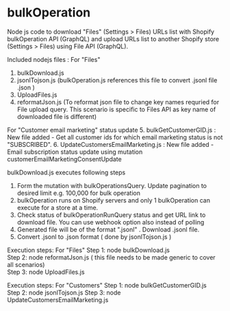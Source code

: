 # bulkOperation

Node js code to download "Files" (Settings > Files) URLs list with Shopify bulkOperation API (GraphQL) and upload URLs list to another Shopify store (Settings > Files) using File API (GraphQL).

Included nodejs files :
For "Files" 
1. bulkDownload.js
2. jsonlTojson.js (bulkOperation.js references this file to convert .jsonl file .json )
3. UploadFiles.js
4. reformatJson.js (To reformat json file to change key names requried for File upload query. This scenario is specific to Files API as key name of downloaded file is different)

For "Customer email marketing" status update
5. bulkGetCustomerGID.js : New file added - Get all customer ids for which email marketing status is not "SUBSCRIBED".
6. UpdateCustomersEmailMarketing.js : New file added - Email subscription status update using mutation customerEmailMarketingConsentUpdate

bulkDownload.js executes following steps
1. Form the mutation with bulkOperationsQuery. Update pagination to desired limit e.g. 100,000 for bulk operation 
2. bulkOperation runs on Shopify servers and only 1 bulkOperation can execute for a store at a time.
3. Check status of bulkOperationRunQuery status and get URL link to download file. 
   You can use webhook option also instead of polling
4. Generated file will be of the format ".jsonl" . Download .jsonl file. 
5. Convert .jsonl to .json format ( done by jsonlTojson.js )

Execution steps:
For "Files" 
Step 1: node bulkDownload.js <br>
Step 2: node reformatJson.js ( this file needs to be made generic to cover all scenarios) <br>
Step 3: node UploadFiles.js

Execution steps:
For "Customers" 
Step 1: node  bulkGetCustomerGID.js  <br>
Step 2: node jsonlTojson.js
Step 3: node UpdateCustomersEmailMarketing.js
